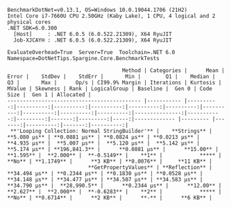 
    BenchmarkDotNet=v0.13.1, OS=Windows 10.0.19044.1706 (21H2)
    Intel Core i7-7660U CPU 2.50GHz (Kaby Lake), 1 CPU, 4 logical and 2 physical cores
    .NET SDK=6.0.300
      [Host]     : .NET 6.0.5 (6.0.522.21309), X64 RyuJIT
      Job-XJCAYH : .NET 6.0.5 (6.0.522.21309), X64 RyuJIT

    EvaluateOverhead=True  Server=True  Toolchain=.NET 6.0  
    Namespace=DotNetTips.Spargine.Core.BenchmarkTests  

                                         Method | Categories |      Mean |     Error |    StdDev |    StdErr |       Min |        Q1 |    Median |        Q3 |       Max |      Op/s | CI99.9% Margin | Iterations | Kurtosis | MValue | Skewness | Rank | LogicalGroup | Baseline |  Gen 0 | Code Size |  Gen 1 | Allocated |
    ------------------------------------------- |----------- |----------:|----------:|----------:|----------:|----------:|----------:|----------:|----------:|----------:|----------:|---------------:|-----------:|---------:|-------:|---------:|-----:|------------- |--------- |-------:|----------:|-------:|----------:|
     **'Looping Collection: Normal StringBuilder'** |    **Strings** |  **5.080 μs** | **0.0881 μs** | **0.0824 μs** | **0.0213 μs** |  **4.935 μs** |  **5.007 μs** |  **5.120 μs** |  **5.142 μs** |  **5.174 μs** | **196,841.3** |      **0.0881 μs** |      **15.00** |    **1.595** |  **2.000** |  **-0.5149** |    **1** |            ***** |       **No** | **1.1749** |      **3 KB** | **0.0076** |     **11 KB** |
                              **GetPropertyValues** | **Reflection** | **34.494 μs** | **0.2344 μs** | **0.1830 μs** | **0.0528 μs** | **34.148 μs** | **34.477 μs** | **34.507 μs** | **34.583 μs** | **34.790 μs** |  **28,990.5** |      **0.2344 μs** |      **12.00** |    **2.627** |  **2.000** |  **-0.6283** |    **2** |            ***** |       **No** | **0.6714** |      **2 KB** |      **-** |      **6 KB** |
